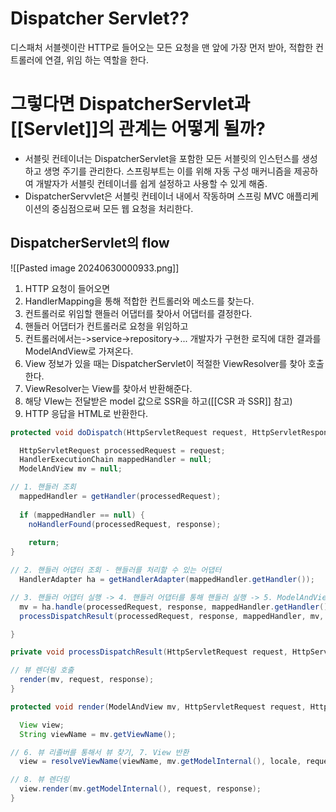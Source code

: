 # Dispatcher Servlet??
디스패처 서블렛이란 HTTP로 들어오는 모든 요청을 맨 앞에 가장 먼저 받아, 적합한 컨트롤러에 연결, 위임 하는 역할을 한다. 
# 그렇다면 DispatcherServlet과 [[Servlet]]의 관계는 어떻게 될까?
- 서블릿 컨테이너는 DispatcherServlet을 포함한 모든 서블릿의 인스턴스를 생성하고 생명 주기를 관리한다. 스프링부트는 이를 위해 자동 구성 매커니즘을 제공하여 개발자가 서블릿 컨테이너를 쉽게 설정하고 사용할 수 있게 해줌. 
- DispatcherServvlet은 서블릿 컨테이너 내에서 작동하며 스프링 MVC 애플리케이션의 중심점으로써 모든 웹 요청을 처리한다.
## DispatcherServlet의 flow
![[Pasted image 20240630000933.png]]

1. HTTP 요청이 들어오면
2. HandlerMapping을 통해  적합한 컨트롤러와 메소드를 찾는다.
3. 컨트롤러로 위임할 핸들러 어댑터를 찾아서 어댑터를 결정한다.
4. 핸들러 어댑터가 컨트롤러로 요청을 위임하고
5. 컨트롤러에서는->service->repository->... 개발자가 구현한 로직에 대한 결과를 ModelAndView로 가져온다.
6. View 정보가 있을 때는 DispatcherServlet이 적절한 ViewResolver를 찾아 호출한다.
7. ViewResolver는 View를 찾아서 반환해준다.
8. 해당 VIew는 전달받은 model 값으로 SSR을 하고([[CSR 과 SSR]] 참고)
9. HTTP 응답을 HTML로 반환한다.

```Java
protected void doDispatch(HttpServletRequest request, HttpServletResponse response) throws Exception {

  HttpServletRequest processedRequest = request;
  HandlerExecutionChain mappedHandler = null;
  ModelAndView mv = null;

// 1. 핸들러 조회
  mappedHandler = getHandler(processedRequest);
  
  if (mappedHandler == null) {
    noHandlerFound(processedRequest, response);
    
    return;
}

// 2. 핸들러 어댑터 조회 - 핸들러를 처리할 수 있는 어댑터
  HandlerAdapter ha = getHandlerAdapter(mappedHandler.getHandler());

// 3. 핸들러 어댑터 실행 -> 4. 핸들러 어댑터를 통해 핸들러 실행 -> 5. ModelAndView 반환
  mv = ha.handle(processedRequest, response, mappedHandler.getHandler());
  processDispatchResult(processedRequest, response, mappedHandler, mv, dispatchException);

}

private void processDispatchResult(HttpServletRequest request, HttpServletResponse response, HandlerExecutionChain mappedHandler, ModelAndView mv, Exception exception) throws Exception {

// 뷰 렌더링 호출
  render(mv, request, response);
}

protected void render(ModelAndView mv, HttpServletRequest request, HttpServletResponse response) throws Exception {

  View view;
  String viewName = mv.getViewName();

// 6. 뷰 리졸버를 통해서 뷰 찾기, 7. View 반환
  view = resolveViewName(viewName, mv.getModelInternal(), locale, request);

// 8. 뷰 렌더링
  view.render(mv.getModelInternal(), request, response);
}
```


